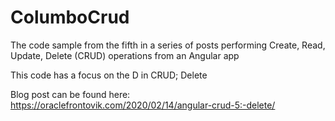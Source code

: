 # ColumboCrud

The code sample from the fifth in a series of posts performing Create, Read, Update, Delete (CRUD) operations from an Angular app

This code has a focus on the D in CRUD; Delete

Blog post can be found here: https://oraclefrontovik.com/2020/02/14/angular-crud-5:-delete/
